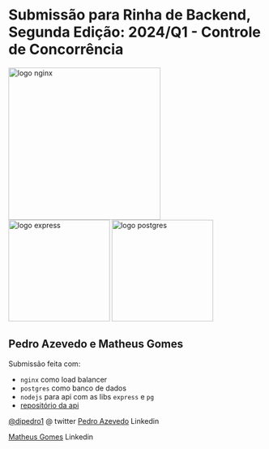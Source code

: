 # Submissão para Rinha de Backend, Segunda Edição: 2024/Q1 - Controle de Concorrência


<img src="https://upload.wikimedia.org/wikipedia/commons/c/c5/Nginx_logo.svg" alt="logo nginx" width="300" height="auto">
<br />
<img src="https://www.bairesdev.com/wp-content/uploads/2021/07/Expressjs.svg" alt="logo express" width="200" height="auto">
<img src="https://upload.wikimedia.org/wikipedia/commons/2/29/Postgresql_elephant.svg" alt="logo postgres" width="200" height="auto">


## Pedro Azevedo e Matheus Gomes
Submissão feita com:
- `nginx` como load balancer
- `postgres` como banco de dados
- `nodejs` para api com as libs `express` e `pg`
- [repositório da api](https://github.com/dipedro/rinha-de-backend-prototype)

[@dipedro1](https://twitter.com/dipedro1) @ twitter
[Pedro Azevedo](https://www.linkedin.com/in/dipedro/) Linkedin

[Matheus Gomes](https://www.linkedin.com/in/matheus-gomes-de-almeida96/) Linkedin